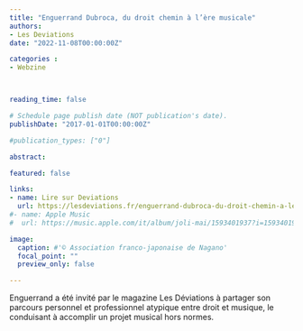 ```yaml
---
title: "Enguerrand Dubroca, du droit chemin à l’ère musicale"
authors:
- Les Deviations
date: "2022-11-08T00:00:00Z"

categories : 
- Webzine



reading_time: false

# Schedule page publish date (NOT publication's date).
publishDate: "2017-01-01T00:00:00Z"

#publication_types: ["0"]

abstract: 

featured: false

links:
- name: Lire sur Deviations
  url: https://lesdeviations.fr/enguerrand-dubroca-du-droit-chemin-a-lere-musicale/
#- name: Apple Music
#  url: https://music.apple.com/it/album/joli-mai/1593401937?i=1593401938&l=en

image:
  caption: #'© Association franco-japonaise de Nagano'
  focal_point: ""
  preview_only: false

---
```

Enguerrand a été invité par le magazine Les Déviations à partager son parcours personnel et professionnel atypique entre droit et musique, le conduisant à accomplir un projet musical hors normes.